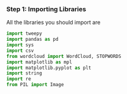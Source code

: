 <!--title={Importing Libraries}-->

### Step 1: Importing Libraries

All the libraries you should import are

```python
import tweepy
import pandas as pd
import sys
import csv
from wordcloud import WordCloud, STOPWORDS
import matplotlib as mpl
import matplotlib.pyplot as plt
import string
import re
from PIL import Image
```

